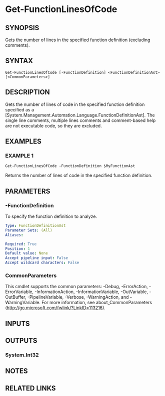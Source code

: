 # Get-FunctionLinesOfCode

## SYNOPSIS
Gets the number of lines in the specified function definition (excluding comments).

## SYNTAX

```
Get-FunctionLinesOfCode [-FunctionDefinition] <FunctionDefinitionAst> [<CommonParameters>]
```

## DESCRIPTION
Gets the number of lines of code in the specified function definition specified as a \[System.Management.Automation.Language.FunctionDefinitionAst\].
The single line comments, multiple lines comments and comment-based help are not executable code, so they are excluded.

## EXAMPLES

### EXAMPLE 1
```
Get-FunctionLinesOfCode -FunctionDefinition $MyFunctionAst
```

Returns the number of lines of code in the specified function definition.

## PARAMETERS

### -FunctionDefinition
To specify the function definition to analyze.

```yaml
Type: FunctionDefinitionAst
Parameter Sets: (All)
Aliases:

Required: True
Position: 1
Default value: None
Accept pipeline input: False
Accept wildcard characters: False
```

### CommonParameters
This cmdlet supports the common parameters: -Debug, -ErrorAction, -ErrorVariable, -InformationAction, -InformationVariable, -OutVariable, -OutBuffer, -PipelineVariable, -Verbose, -WarningAction, and -WarningVariable.
For more information, see about_CommonParameters (http://go.microsoft.com/fwlink/?LinkID=113216).

## INPUTS

## OUTPUTS

### System.Int32

## NOTES

## RELATED LINKS

